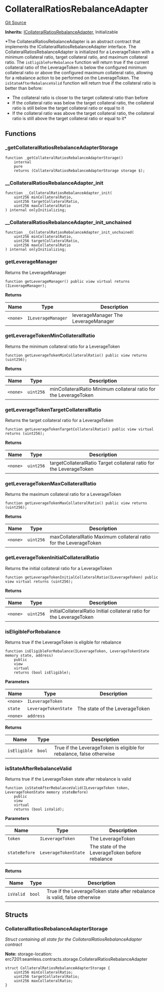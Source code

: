 # CollateralRatiosRebalanceAdapter
[Git Source](https://github.com/seamless-protocol/ilm-v2/blob/e940fa5a38a4ecdb2ab814caac34ad52528360be/src/rebalance/CollateralRatiosRebalanceAdapter.sol)

**Inherits:**
[ICollateralRatiosRebalanceAdapter](/src/interfaces/ICollateralRatiosRebalanceAdapter.sol/interface.ICollateralRatiosRebalanceAdapter.md), Initializable

*The CollateralRatiosRebalanceAdapter is an abstract contract that implements the ICollateralRatiosRebalanceAdapter interface.
The CollateralRatiosRebalanceAdapter is initialized for a LeverageToken with a minimum collateral ratio, target collateral ratio, and maximum collateral ratio.
The `isEligibleForRebalance` function will return true if the current collateral ratio of the LeverageToken is below the configured
minimum collateral ratio or above the configured maximum collateral ratio, allowing for a rebalance action to be performed on the LeverageToken.
The `isStateAfterRebalanceValid` function will return true if the collateral ratio is better than before:
- The collateral ratio is closer to the target collateral ratio than before
- If the collateral ratio was below the target collateral ratio, the collateral ratio is still below the target collateral ratio or equal to it
- If the collateral ratio was above the target collateral ratio, the collateral ratio is still above the target collateral ratio or equal to it*


## Functions
### _getCollateralRatiosRebalanceAdapterStorage


```solidity
function _getCollateralRatiosRebalanceAdapterStorage()
    internal
    pure
    returns (CollateralRatiosRebalanceAdapterStorage storage $);
```

### __CollateralRatiosRebalanceAdapter_init


```solidity
function __CollateralRatiosRebalanceAdapter_init(
    uint256 minCollateralRatio,
    uint256 targetCollateralRatio,
    uint256 maxCollateralRatio
) internal onlyInitializing;
```

### __CollateralRatiosRebalanceAdapter_init_unchained


```solidity
function __CollateralRatiosRebalanceAdapter_init_unchained(
    uint256 minCollateralRatio,
    uint256 targetCollateralRatio,
    uint256 maxCollateralRatio
) internal onlyInitializing;
```

### getLeverageManager

Returns the LeverageManager


```solidity
function getLeverageManager() public view virtual returns (ILeverageManager);
```
**Returns**

|Name|Type|Description|
|----|----|-----------|
|`<none>`|`ILeverageManager`|leverageManager The LeverageManager|


### getLeverageTokenMinCollateralRatio

Returns the minimum collateral ratio for a LeverageToken


```solidity
function getLeverageTokenMinCollateralRatio() public view returns (uint256);
```
**Returns**

|Name|Type|Description|
|----|----|-----------|
|`<none>`|`uint256`|minCollateralRatio Minimum collateral ratio for the LeverageToken|


### getLeverageTokenTargetCollateralRatio

Returns the target collateral ratio for a LeverageToken


```solidity
function getLeverageTokenTargetCollateralRatio() public view virtual returns (uint256);
```
**Returns**

|Name|Type|Description|
|----|----|-----------|
|`<none>`|`uint256`|targetCollateralRatio Target collateral ratio for the LeverageToken|


### getLeverageTokenMaxCollateralRatio

Returns the maximum collateral ratio for a LeverageToken


```solidity
function getLeverageTokenMaxCollateralRatio() public view returns (uint256);
```
**Returns**

|Name|Type|Description|
|----|----|-----------|
|`<none>`|`uint256`|maxCollateralRatio Maximum collateral ratio for the LeverageToken|


### getLeverageTokenInitialCollateralRatio

Returns the initial collateral ratio for a LeverageToken


```solidity
function getLeverageTokenInitialCollateralRatio(ILeverageToken) public view virtual returns (uint256);
```
**Returns**

|Name|Type|Description|
|----|----|-----------|
|`<none>`|`uint256`|initialCollateralRatio Initial collateral ratio for the LeverageToken|


### isEligibleForRebalance

Returns true if the LeverageToken is eligible for rebalance


```solidity
function isEligibleForRebalance(ILeverageToken, LeverageTokenState memory state, address)
    public
    view
    virtual
    returns (bool isEligible);
```
**Parameters**

|Name|Type|Description|
|----|----|-----------|
|`<none>`|`ILeverageToken`||
|`state`|`LeverageTokenState`|The state of the LeverageToken|
|`<none>`|`address`||

**Returns**

|Name|Type|Description|
|----|----|-----------|
|`isEligible`|`bool`|True if the LeverageToken is eligible for rebalance, false otherwise|


### isStateAfterRebalanceValid

Returns true if the LeverageToken state after rebalance is valid


```solidity
function isStateAfterRebalanceValid(ILeverageToken token, LeverageTokenState memory stateBefore)
    public
    view
    virtual
    returns (bool isValid);
```
**Parameters**

|Name|Type|Description|
|----|----|-----------|
|`token`|`ILeverageToken`|The LeverageToken|
|`stateBefore`|`LeverageTokenState`|The state of the LeverageToken before rebalance|

**Returns**

|Name|Type|Description|
|----|----|-----------|
|`isValid`|`bool`|True if the LeverageToken state after rebalance is valid, false otherwise|


## Structs
### CollateralRatiosRebalanceAdapterStorage
*Struct containing all state for the CollateralRatiosRebalanceAdapter contract*

**Note:**
storage-location: erc7201:seamless.contracts.storage.CollateralRatiosRebalanceAdapter


```solidity
struct CollateralRatiosRebalanceAdapterStorage {
    uint256 minCollateralRatio;
    uint256 targetCollateralRatio;
    uint256 maxCollateralRatio;
}
```

